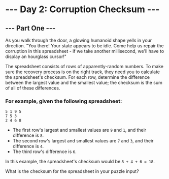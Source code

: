 # --- Day 2: Corruption Checksum ---

## --- Part One ---

As you walk through the door, a glowing humanoid shape yells in your direction. 
"You there! Your state appears to be idle. Come help us repair the corruption in this spreadsheet - if we take 
another millisecond, we'll have to display an hourglass cursor!"

The spreadsheet consists of rows of apparently-random numbers. 
To make sure the recovery process is on the right track, they need you to calculate the spreadsheet's checksum. 
For each row, determine the difference between the largest value and the smallest value; 
the checksum is the sum of all of these differences.

### For example, given the following spreadsheet:

```text
5 1 9 5
7 5 3
2 4 6 8
```

- The first row's largest and smallest values are `9` and `1`, and their difference is `8`.
- The second row's largest and smallest values are `7` and `3`, and their difference is `4`.
- The third row's difference is `6`.

In this example, the spreadsheet's checksum would be `8 + 4 + 6 = 18`.

What is the checksum for the spreadsheet in your puzzle input?